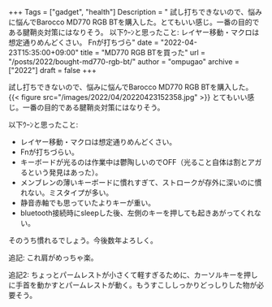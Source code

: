 +++
Tags = ["gadget", "health"]
Description = " 試し打ちできないので、悩みに悩んでBarocco MD770 RGB BTを購入した。とてもいい感じ。一番の目的である腱鞘炎対策にはなりそう。  以下ｳｰﾝと思ったこと:   レイヤー移動・マクロは想定通りめんどくさい。  Fnが打ちづら"
date = "2022-04-23T15:35:00+09:00"
title = "MD770 RGB BTを買った"
url = "/posts/2022/bought-md770-rgb-bt/"
author = "ompugao"
archive = ["2022"]
draft = false
+++

<body>
<p>試し打ちできないので、悩みに悩んでBarocco MD770 RGB BTを購入した。
{{< figure src="/images/2022/04/20220423152358.jpg" >}}
とてもいい感じ。一番の目的である腱鞘炎対策にはなりそう。</p>

<p>以下ｳｰﾝと思ったこと:</p>

<ul>
<li>レイヤー移動・マクロは想定通りめんどくさい。</li>
<li>Fnが打ちづらい。</li>
<li>キーボードが光るのは作業中は鬱陶しいのでOFF（光ること自体は割とアガるという発見はあった）。</li>
<li>
メンブレンの薄いキーボードに慣れすぎて、ストロークが存外に深いのに慣れない。ミスタイプが多い。</li>
<li>静音赤軸でも思っていたよりキーが重い。</li>
<li>
bluetooth接続時にsleepした後、左側のキーを押しても起きあがってくれない。</li>
</ul>


<p>そのうち慣れるでしょう。今後数年よろしく。</p>

<p>追記: これ肩がめっちゃ楽。</p>

<p>追記2: ちょっとパームレストが小さくて軽すぎるために、カーソルキーを押しに手首を動かすとパームレストが動く。もうすこししっかりどっしりした物が必要そう。</p>

<p></p>
</body>

